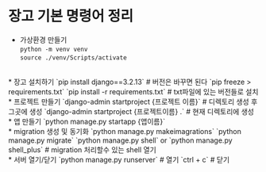 # 장고 기본 명령어 정리

* 가상환경 만들기  
`python -m venv venv`  
`source ./venv/Scripts/activate`  
<br>
* 장고 설치하기
`pip install django==3.2.13` # 버전은 바꾸면 된다  
`pip freeze > requirements.txt`  
`pip install -r requirements.txt` # txt파일에 있는 버전들로 설치  
<br>
* 프로젝트 만들기  
`django-admin startproject {프로젝트 이름}` # 디렉토리 생성 후 그곳에 생성  
`django-admin startproject {프로젝트이름} .` # 현재 디렉토리에 생성  
<br>
* 앱 만들기  
`python manage.py startapp {앱이름}`  
<br>
* migration 생성 및 동기화  
`python manage.py makeimagrations`  
`python manage.py migrate`  
`python manage.py shell` or `python manage.py shell_plus` # migration 처리할수 있는 shell 열기  
<br>
* 서버 열기/닫기  
`python manage.py runserver` # 열기  
`ctrl + c` # 닫기  